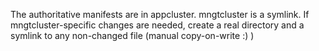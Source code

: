 The authoritative manifests are in appcluster. mngtcluster is a symlink. If
mngtcluster-specific changes are needed, create a real directory and a symlink
to any non-changed file (manual copy-on-write :) )
